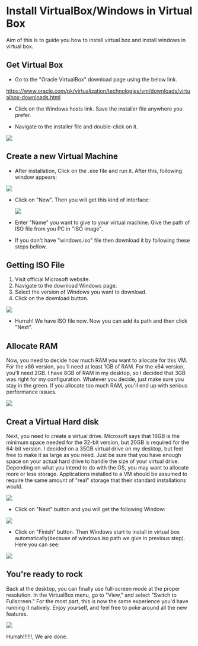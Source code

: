 # Install VirtualBox/Windows in Virtual Box

Aim of this is to guide you how to install virtual box and install windows in virtual box.

## Get Virtual Box

-  Go to the "Oracle VirtualBox" download page using the below link.

  https://www.oracle.com/pk/virtualization/technologies/vm/downloads/virtualbox-downloads.html

-  Click on the Windows hosts link. Save the installer file anywhere you prefer.

- Navigate to the installer file and double-click on it.

![](readMEimgs/vb.jpg)



## Create a new Virtual Machine

- After installation, Click on the .exe file and run it. After this, following window appears:

![](readMEimgs/2nd.png)

- Click on "New". Then you will get this kind of interface:

  ![](readMEimgs/5th.png)

- Enter "Name" you want to give to your virtual machine. Give the path of ISO file from you PC in "ISO image".

- If you don't have "windows.iso" file then download it by following these steps bellow.

## Getting ISO File

1. Visit official Microsoft website.
2. Navigate to the download Windows page.
3. Select the version of Windows you want to download.
4. Click on the download button.

![](readMEimgs/iso.jpg)

- Hurrah! We have ISO file now. Now you can add its path and then click "Next".

## Allocate RAM

Now, you need to decide how much RAM you want to allocate for this VM. For the x86 version, you'll need at least 1GB of RAM. For the x64 version, you'll need 2GB. I have 8GB of RAM in my desktop, so I decided that 3GB was right for my configuration. Whatever you decide, just make sure you stay in the green. If you allocate too much RAM, you'll end up with serious performance issues.



![](readMEimgs/3rd.png)

## Creat a Virtual Hard disk

Next, you need to create a virtual drive. Microsoft says that 16GB is the minimum space needed for the 32-bit version, but 20GB is required for the 64-bit version. I decided on a 35GB virtual drive on my desktop, but feel free to make it as large as you need. Just be sure that you have enough space on your actual hard drive to handle the size of your virtual drive. Depending on what you intend to do with the OS, you may want to allocate more or less storage. Applications installed to a VM should be assumed to require the same amount of "real" storage that their standard installations would.



![](readMEimgs/4th.png)

- Click on "Next" button and you will get the following Window:

![](readMEimgs/7th.png)

- Click on "Finish" button. Then Windows start to install in virtual box automatically(because of windows.iso path we give in previous step). Here you can see:

![](readMEimgs/finish.jpg)

## You're ready to rock

Back at the desktop, you can finally use full-screen mode at the proper resolution. In the VirtualBox menu, go to "View," and select "Switch to Fullscreen." For the most part, this is now the same experience you'd have running it natively. Enjoy yourself, and feel free to poke around all the new features.

![](readMEimgs/start.png)



Hurrah!!!!!!, We are done.
